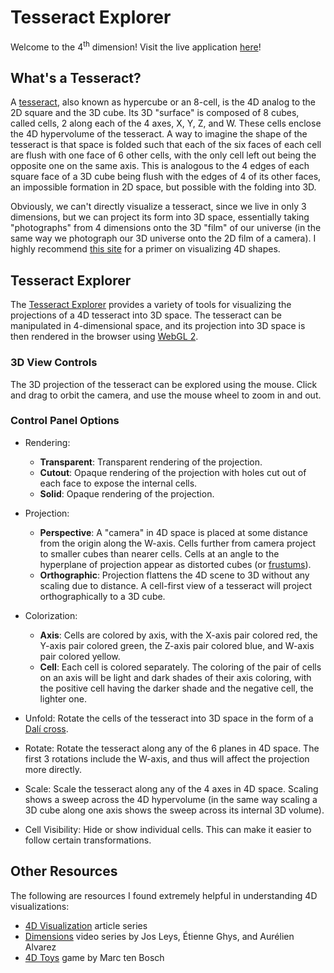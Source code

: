 # Tesseract Explorer

Welcome to the 4<sup>th</sup> dimension! Visit the live application [here](https://tsherif.github.io/tesseract-explorer/)!

## What's a Tesseract?

A [tesseract](https://en.wikipedia.org/wiki/Tesseract), also known as hypercube or an 8-cell, is the 4D analog to the 2D square and the 3D cube. Its 3D "surface" is composed of 8 cubes, called cells, 2 along each of the 4 axes, X, Y, Z, and W. These cells enclose the 4D hypervolume of the tesseract. A way to imagine the shape of the tesseract is that space is folded such that each of the six faces of each cell are flush with one face of 6 other cells, with the only cell left out being the opposite one on the same axis. This is analogous to the 4 edges of each square face of a 3D cube being flush with the edges of 4 of its other faces, an impossible formation in 2D space, but possible with the folding into 3D.

Obviously, we can't directly visualize a tesseract, since we live in only 3 dimensions, but we can project its form into 3D space, essentially taking "photographs" from 4 dimensions onto the 3D "film" of our universe (in the same way we photograph our 3D universe onto the 2D film of a camera). I highly recommend [this site](http://eusebeia.dyndns.org/4d/vis/vis) for a primer on visualizing 4D shapes.


## Tesseract Explorer

The [Tesseract Explorer](https://tsherif.github.io/tesseract-explorer/) provides a variety of tools for visualizing the projections of a 4D tesseract into 3D space. The tesseract can be manipulated in 4-dimensional space, and its projection into 3D space is then rendered in the browser using [WebGL 2](https://get.webgl.org/webgl2/).

### 3D View Controls

The 3D projection of the tesseract can be explored using the mouse. Click and drag to orbit the camera, and use the mouse wheel to zoom in and out.

### Control Panel Options

- Rendering:
    - **Transparent**: Transparent rendering of the projection.
    - **Cutout**: Opaque rendering of the projection with holes cut out of each face to expose the internal cells.
    - **Solid**: Opaque rendering of the projection. 

- Projection:
    - **Perspective**: A "camera" in 4D space is placed at some distance from the origin along the W-axis. Cells further from camera project to smaller cubes than nearer cells. Cells at an angle to the hyperplane of projection appear as distorted cubes (or [frustums](https://en.wikipedia.org/wiki/Frustum)).
    - **Orthographic**: Projection flattens the 4D scene to 3D without any scaling due to distance. A cell-first view of a tesseract will project orthographically to a 3D cube.

- Colorization:
    - **Axis**: Cells are colored by axis, with the X-axis pair colored red, the Y-axis pair colored green, the Z-axis pair colored blue, and W-axis pair colored yellow.
    - **Cell**: Each cell is colored separately. The coloring of the pair of cells on an axis will be light and dark shades of their axis coloring, with the positive cell having the darker shade and the negative cell, the lighter one.

- Unfold: Rotate the cells of the tesseract into 3D space in the form of a [Dalí cross](https://en.wikipedia.org/wiki/Polycube#Octacubes_and_hypercube_unfoldings).

- Rotate: Rotate the tesseract along any of the 6 planes in 4D space. The first 3 rotations include the W-axis, and thus will affect the projection more directly.

- Scale: Scale the tesseract along any of the 4 axes in 4D space. Scaling shows a sweep across the 4D hypervolume (in the same way scaling a 3D cube along one axis shows the sweep across its internal 3D volume).

- Cell Visibility: Hide or show individual cells. This can make it easier to follow certain transformations.

## Other Resources

The following are resources I found extremely helpful in understanding 4D visualizations:

- [4D Visualization](http://eusebeia.dyndns.org/4d/vis/vis) article series
- [Dimensions](https://www.youtube.com/playlist?list=PL3C690048E1531DC7) video series by Jos Leys, Étienne Ghys, and Aurélien Alvarez
- [4D Toys](https://4dtoys.com/) game by Marc ten Bosch
